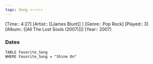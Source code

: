 ```yaml
---
tags: Song ⭐⭐⭐⭐⭐ 
---
```

[Time:: 4:27]
[Artist:: [[James Blunt]] ]
[Genre:: Pop Rock]
[Played:: 3]
[Album:: [[All The Lost Souls (2007)]]]
[Year:: 2007]
### Dates
````dataview
TABLE Favorite_Song
WHERE Favorite_Song = "Shine On"
````